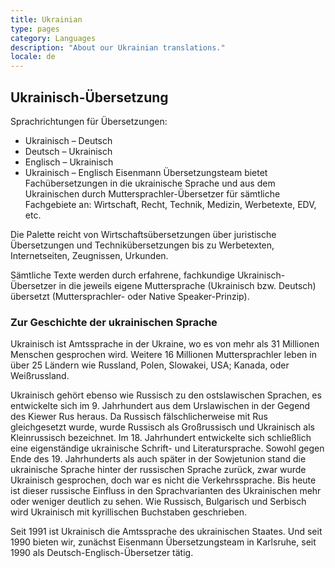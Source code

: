 ```yaml
---
title: Ukrainian
type: pages
category: Languages
description: "About our Ukrainian translations."
locale: de
---
```


## Ukrainisch-Übersetzung

Sprachrichtungen für Übersetzungen:
- Ukrainisch – Deutsch
- Deutsch – Ukrainisch
- Englisch – Ukrainisch
- Ukrainisch – Englisch
Eisenmann Übersetzungsteam bietet Fachübersetzungen in die ukrainische Sprache und aus dem Ukrainischen durch Muttersprachler-Übersetzer für sämtliche Fachgebiete an: Wirtschaft, Recht, Technik, Medizin, Werbetexte, EDV, etc.

Die Palette reicht von Wirtschaftsübersetzungen über juristische Übersetzungen und Technikübersetzungen bis zu Werbetexten, Internetseiten, Zeugnissen, Urkunden.

Sämtliche Texte werden durch erfahrene, fachkundige Ukrainisch-Übersetzer in die jeweils eigene Muttersprache (Ukrainisch bzw. Deutsch) übersetzt (Muttersprachler- oder Native Speaker-Prinzip).

### Zur Geschichte der ukrainischen Sprache

Ukrainisch ist Amtssprache in der Ukraine, wo es von mehr als 31 Millionen Menschen gesprochen wird. Weitere 16 Millionen Muttersprachler leben in über 25 Ländern wie Russland, Polen, Slowakei, USA; Kanada, oder Weißrussland.

Ukrainisch gehört ebenso wie Russisch zu den ostslawischen Sprachen, es entwickelte sich im 9. Jahrhundert aus dem Urslawischen in der Gegend des Kiewer Rus heraus. Da Russisch fälschlicherweise mit Rus gleichgesetzt wurde, wurde Russisch als Großrussisch und Ukrainisch als Kleinrussisch bezeichnet. Im 18. Jahrhundert entwickelte sich schließlich eine eigenständige ukrainische Schrift- und Literatursprache. Sowohl gegen Ende des 19. Jahrhunderts als auch später in der Sowjetunion stand die ukrainische Sprache hinter der russischen Sprache zurück, zwar wurde Ukrainisch gesprochen, doch war es nicht die Verkehrssprache. Bis heute ist dieser russische Einfluss in den Sprachvarianten des Ukrainischen mehr oder weniger deutlich zu sehen. Wie Russisch, Bulgarisch und Serbisch wird Ukrainisch mit kyrillischen Buchstaben geschrieben.

Seit 1991 ist Ukrainisch die Amtssprache des ukrainischen Staates. Und seit 1990 bieten wir, zunächst  Eisenmann Übersetzungsteam in Karlsruhe, seit 1990 als Deutsch-Englisch-Übersetzer tätig.